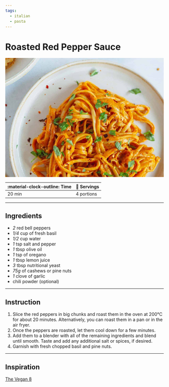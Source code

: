 ```yaml
---
tags:
  - italian
  - pasta
---
```


# Roasted Red Pepper Sauce

![image](image.jpg)

| :material-clock-outline: Time | :fork_and_knife: Servings |
|-------------------------------|---------------------------|
| 20 min                        | 4 portions                |

---

## Ingredients

- _2_ red bell peppers
- _1/4_ cup of fresh basil
- _1/2_ cup water
- _1_ tsp salt and pepper
- _1_ tbsp olive oil
- _1_ tsp of oregano
- _1_ tbsp lemon juice
- _3_ tbsp nutritional yeast
- _75g_ of cashews or pine nuts
- _1_ clove of garlic
- chili powder (optional)

---

## Instruction

1. Slice the red peppers in big chunks and roast them in the oven at 200°C for about 20 minutes. Alternatively, you can roast them in a pan or in the air fryer.
2. Once the peppers are roasted, let them cool down for a few minutes.
3. Add them to a blender with all of the remaining ingredients and blend until smooth. Taste and add any additional salt or spices, if desired.
4. Garnish with fresh chopped basil and pine nuts.

---

## Inspiration
[The Vegan 8](https://thevegan8.com/creamy-red-pepper-sauce-with-fresh-basil/)
